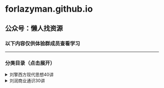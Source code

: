 # forlazyman.github.io

## 公众号：懒人找资源
### 以下内容仅供体验群成员查看学习

***
### 分类目录（点击展开）
 
<details>
<summary>刘擎西方现代思想40讲</summary><pre>

[00发刊词：理解现代世界有什么用？.html](https://forlazyman.github.io/%E5%88%98%E6%93%8E%E8%A5%BF%E6%96%B9%E7%8E%B0%E4%BB%A3%E6%80%9D%E6%83%B340%E8%AE%B2/00发刊词：理解现代世界有什么用？.html)
[01古今之变：古代和现代到底哪里不一样？.html](https://forlazyman.github.io/%E5%88%98%E6%93%8E%E8%A5%BF%E6%96%B9%E7%8E%B0%E4%BB%A3%E6%80%9D%E6%83%B340%E8%AE%B2/01古今之变：古代和现代到底哪里不一样？.html)
[02路标：为什么说韦伯是现代思想的成年？.html](https://forlazyman.github.io/%E5%88%98%E6%93%8E%E8%A5%BF%E6%96%B9%E7%8E%B0%E4%BB%A3%E6%80%9D%E6%83%B340%E8%AE%B2/02路标：为什么说韦伯是现代思想的成年？.html)
[03韦伯I：为什么说“祛魅”是人类的“梦醒时分”？.html](https://forlazyman.github.io/%E5%88%98%E6%93%8E%E8%A5%BF%E6%96%B9%E7%8E%B0%E4%BB%A3%E6%80%9D%E6%83%B340%E8%AE%B2/03韦伯I：为什么说“祛魅”是人类的“梦醒时分”？.html)
[04韦伯II：现代的“诸神之争”是怎么发生的？.html](https://forlazyman.github.io/%E5%88%98%E6%93%8E%E8%A5%BF%E6%96%B9%E7%8E%B0%E4%BB%A3%E6%80%9D%E6%83%B340%E8%AE%B2/04韦伯II：现代的“诸神之争”是怎么发生的？.html)
[05韦伯III：工具理性会带来什么问题？.html](https://forlazyman.github.io/%E5%88%98%E6%93%8E%E8%A5%BF%E6%96%B9%E7%8E%B0%E4%BB%A3%E6%80%9D%E6%83%B340%E8%AE%B2/05韦伯III：工具理性会带来什么问题？.html)
[06韦伯IV：“现代的铁笼”是怎么铸就的？.html](https://forlazyman.github.io/%E5%88%98%E6%93%8E%E8%A5%BF%E6%96%B9%E7%8E%B0%E4%BB%A3%E6%80%9D%E6%83%B340%E8%AE%B2/06韦伯IV：“现代的铁笼”是怎么铸就的？.html)
[07路标：现代人为什么会遭遇精神危机？.html](https://forlazyman.github.io/%E5%88%98%E6%93%8E%E8%A5%BF%E6%96%B9%E7%8E%B0%E4%BB%A3%E6%80%9D%E6%83%B340%E8%AE%B2/07路标：现代人为什么会遭遇精神危机？.html)
[08尼采I：“上帝死了”究竟是什么意思？.html](https://forlazyman.github.io/%E5%88%98%E6%93%8E%E8%A5%BF%E6%96%B9%E7%8E%B0%E4%BB%A3%E6%80%9D%E6%83%B340%E8%AE%B2/08尼采I：“上帝死了”究竟是什么意思？.html)
[09尼采II：“超人”究竟是什么人？.html](https://forlazyman.github.io/%E5%88%98%E6%93%8E%E8%A5%BF%E6%96%B9%E7%8E%B0%E4%BB%A3%E6%80%9D%E6%83%B340%E8%AE%B2/09尼采II：“超人”究竟是什么人？.html)
[10尼采III：我们还有共同的真相吗？.html](https://forlazyman.github.io/%E5%88%98%E6%93%8E%E8%A5%BF%E6%96%B9%E7%8E%B0%E4%BB%A3%E6%80%9D%E6%83%B340%E8%AE%B2/10尼采III：我们还有共同的真相吗？.html)
[11弗洛伊德I：为什么说他宣告了“理性人”的死亡？.html](https://forlazyman.github.io/%E5%88%98%E6%93%8E%E8%A5%BF%E6%96%B9%E7%8E%B0%E4%BB%A3%E6%80%9D%E6%83%B340%E8%AE%B2/11弗洛伊德I：为什么说他宣告了“理性人”的死亡？.html)
[12弗洛伊德II：精神分析学说真的是科学吗？.html](https://forlazyman.github.io/%E5%88%98%E6%93%8E%E8%A5%BF%E6%96%B9%E7%8E%B0%E4%BB%A3%E6%80%9D%E6%83%B340%E8%AE%B2/12弗洛伊德II：精神分析学说真的是科学吗？.html)
[13萨特I：为什么如此特立独行？.html](https://forlazyman.github.io/%E5%88%98%E6%93%8E%E8%A5%BF%E6%96%B9%E7%8E%B0%E4%BB%A3%E6%80%9D%E6%83%B340%E8%AE%B2/13萨特I：为什么如此特立独行？.html)
[14萨特II：为什么可以从“虚无”推出“自由”？.html](https://forlazyman.github.io/%E5%88%98%E6%93%8E%E8%A5%BF%E6%96%B9%E7%8E%B0%E4%BB%A3%E6%80%9D%E6%83%B340%E8%AE%B2/14萨特II：为什么可以从“虚无”推出“自由”？.html)
[15萨特III：为什么自由是一种沉重的负担？.html](https://forlazyman.github.io/%E5%88%98%E6%93%8E%E8%A5%BF%E6%96%B9%E7%8E%B0%E4%BB%A3%E6%80%9D%E6%83%B340%E8%AE%B2/15萨特III：为什么自由是一种沉重的负担？.html)
[16路标：20世纪的灾难为什么不可思议？.html](https://forlazyman.github.io/%E5%88%98%E6%93%8E%E8%A5%BF%E6%96%B9%E7%8E%B0%E4%BB%A3%E6%80%9D%E6%83%B340%E8%AE%B2/16路标：20世纪的灾难为什么不可思议？.html)
[17鲍曼：大屠杀是因为疯狂吗？.html](https://forlazyman.github.io/%E5%88%98%E6%93%8E%E8%A5%BF%E6%96%B9%E7%8E%B0%E4%BB%A3%E6%80%9D%E6%83%B340%E8%AE%B2/17鲍曼：大屠杀是因为疯狂吗？.html)
[18阿伦特I：大屠杀真的是“平庸之恶”吗？.html](https://forlazyman.github.io/%E5%88%98%E6%93%8E%E8%A5%BF%E6%96%B9%E7%8E%B0%E4%BB%A3%E6%80%9D%E6%83%B340%E8%AE%B2/18阿伦特I：大屠杀真的是“平庸之恶”吗？.html)
[19阿伦特II：怎么才能不变成坏人？.html](https://forlazyman.github.io/%E5%88%98%E6%93%8E%E8%A5%BF%E6%96%B9%E7%8E%B0%E4%BB%A3%E6%80%9D%E6%83%B340%E8%AE%B2/19阿伦特II：怎么才能不变成坏人？.html)


</pre>
</details>

<details>
<summary>刘润商业通识30讲</summary>
<pre>

[发刊词｜你的“前途”里，有你吗？.html](https://forlazyman.github.io/%E5%88%98%E6%93%8E%E8%A5%BF%E6%96%B9%E7%8E%B0%E4%BB%A3%E6%80%9D%E6%83%B340%E8%AE%B2/发刊词｜你的“前途”里，有你吗？.html)

[01｜交易：货币切分了买卖，商人连接了交易.html](https://forlazyman.github.io/%E5%88%98%E6%93%8E%E8%A5%BF%E6%96%B9%E7%8E%B0%E4%BB%A3%E6%80%9D%E6%83%B340%E8%AE%B2/01｜交易：货币切分了买卖，商人连接了交易.html)
[02｜阻力：为什么“让天下没有难做的生意”这么难？.html](https://forlazyman.github.io/%E5%88%98%E6%93%8E%E8%A5%BF%E6%96%B9%E7%8E%B0%E4%BB%A3%E6%80%9D%E6%83%B340%E8%AE%B2/02｜阻力：为什么“让天下没有难做的生意”这么难？.html)
[03｜交易成本（购前）：如果没有点评网站，我会吃什么？.html](https://forlazyman.github.io/%E5%88%98%E6%93%8E%E8%A5%BF%E6%96%B9%E7%8E%B0%E4%BB%A3%E6%80%9D%E6%83%B340%E8%AE%B2/03｜交易成本（购前）：如果没有点评网站，我会吃什么？.html)
[04｜交易成本（购中）：谈判为什么总是要拖很久？.html](https://forlazyman.github.io/%E5%88%98%E6%93%8E%E8%A5%BF%E6%96%B9%E7%8E%B0%E4%BB%A3%E6%80%9D%E6%83%B340%E8%AE%B2/04｜交易成本（购中）：谈判为什么总是要拖很久？.html)

</pre>
</details>

